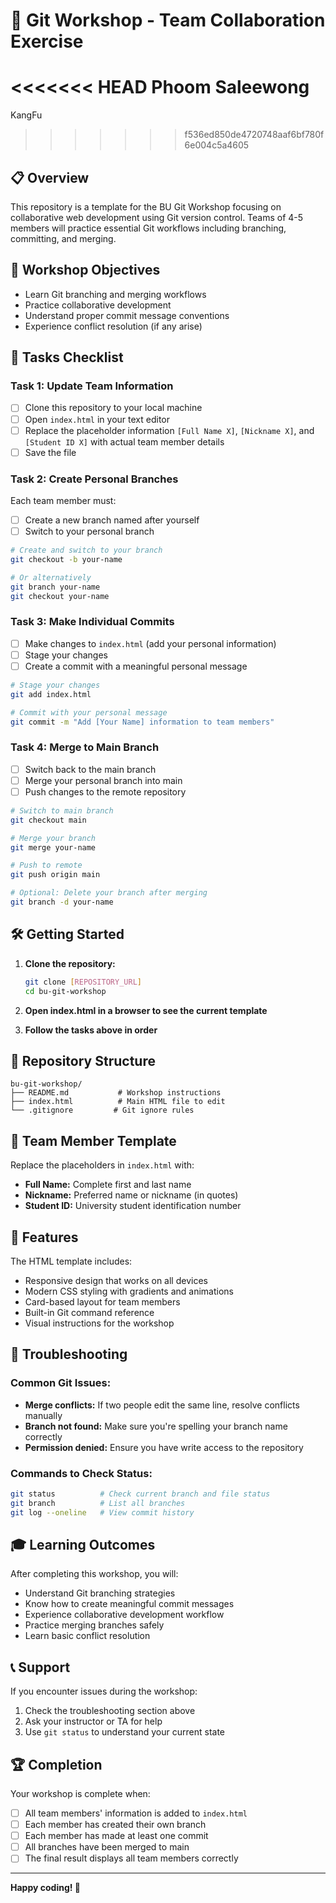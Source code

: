 # 🚀 Git Workshop - Team Collaboration Exercise
<<<<<<< HEAD
Phoom Saleewong
=======

KangFu

>>>>>>> f536ed850de4720748aaf6bf780f6e004c5a4605
## 📋 Overview
This repository is a template for the BU Git Workshop focusing on collaborative web development using Git version control. Teams of 4-5 members will practice essential Git workflows including branching, committing, and merging.

## 🎯 Workshop Objectives
- Learn Git branching and merging workflows
- Practice collaborative development
- Understand proper commit message conventions
- Experience conflict resolution (if any arise)

## 📝 Tasks Checklist

### Task 1: Update Team Information
- [ ] Clone this repository to your local machine
- [ ] Open `index.html` in your text editor
- [ ] Replace the placeholder information `[Full Name X]`, `[Nickname X]`, and `[Student ID X]` with actual team member details
- [ ] Save the file

### Task 2: Create Personal Branches
Each team member must:
- [ ] Create a new branch named after yourself
- [ ] Switch to your personal branch

```bash
# Create and switch to your branch
git checkout -b your-name

# Or alternatively
git branch your-name
git checkout your-name
```

### Task 3: Make Individual Commits
- [ ] Make changes to `index.html` (add your personal information)
- [ ] Stage your changes
- [ ] Create a commit with a meaningful personal message

```bash
# Stage your changes
git add index.html

# Commit with your personal message
git commit -m "Add [Your Name] information to team members"
```

### Task 4: Merge to Main Branch
- [ ] Switch back to the main branch
- [ ] Merge your personal branch into main
- [ ] Push changes to the remote repository

```bash
# Switch to main branch
git checkout main

# Merge your branch
git merge your-name

# Push to remote
git push origin main

# Optional: Delete your branch after merging
git branch -d your-name
```

## 🛠 Getting Started

1. **Clone the repository:**
   ```bash
   git clone [REPOSITORY_URL]
   cd bu-git-workshop
   ```

2. **Open index.html in a browser to see the current template**

3. **Follow the tasks above in order**

## 📁 Repository Structure
```
bu-git-workshop/
├── README.md           # Workshop instructions
├── index.html          # Main HTML file to edit
└── .gitignore         # Git ignore rules
```

## 👥 Team Member Template
Replace the placeholders in `index.html` with:
- **Full Name:** Complete first and last name
- **Nickname:** Preferred name or nickname (in quotes)
- **Student ID:** University student identification number

## 🎨 Features
The HTML template includes:
- Responsive design that works on all devices
- Modern CSS styling with gradients and animations
- Card-based layout for team members
- Built-in Git command reference
- Visual instructions for the workshop

## 🔧 Troubleshooting

### Common Git Issues:
- **Merge conflicts:** If two people edit the same line, resolve conflicts manually
- **Branch not found:** Make sure you're spelling your branch name correctly
- **Permission denied:** Ensure you have write access to the repository

### Commands to Check Status:
```bash
git status          # Check current branch and file status
git branch          # List all branches
git log --oneline   # View commit history
```

## 🎓 Learning Outcomes
After completing this workshop, you will:
- Understand Git branching strategies
- Know how to create meaningful commit messages
- Experience collaborative development workflow
- Practice merging branches safely
- Learn basic conflict resolution

## 📞 Support
If you encounter issues during the workshop:
1. Check the troubleshooting section above
2. Ask your instructor or TA for help
3. Use `git status` to understand your current state

## 🏆 Completion
Your workshop is complete when:
- [ ] All team members' information is added to `index.html`
- [ ] Each member has created their own branch
- [ ] Each member has made at least one commit
- [ ] All branches have been merged to main
- [ ] The final result displays all team members correctly

---
**Happy coding! 🎉**